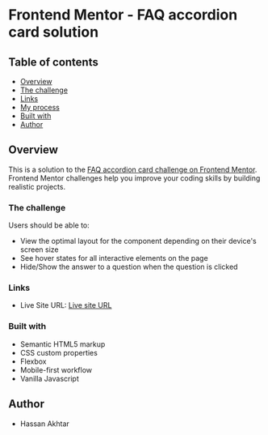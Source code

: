 # Frontend Mentor - FAQ accordion card solution



## Table of contents

- [Overview](#overview)
- [The challenge](#the-challenge)
- [Links](#links)
- [My process](#my-process)
- [Built with](#built-with)
- [Author](#author)



## Overview

This is a solution to the [FAQ accordion card challenge on Frontend Mentor](https://www.frontendmentor.io/challenges/faq-accordion-card-XlyjD0Oam). Frontend Mentor challenges help you improve your coding skills by building realistic projects.

### The challenge

Users should be able to:

- View the optimal layout for the component depending on their device's screen size
- See hover states for all interactive elements on the page
- Hide/Show the answer to a question when the question is clicked


### Links

- Live Site URL: [Live site URL](https://www.frontendmentor.io/challenges/faq-accordion-card-XlyjD0Oam/solutions/new)


### Built with

- Semantic HTML5 markup
- CSS custom properties
- Flexbox
- Mobile-first workflow
- Vanilla Javascript


## Author

- Hassan Akhtar
